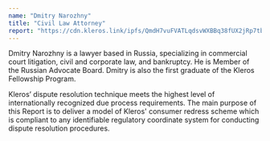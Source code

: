 ```yaml
---
name: "Dmitry Narozhny"
title: "Civil Law Attorney"
report: "https://cdn.kleros.link/ipfs/QmdH7vuFVATLqdsvWXBBq38fUX2jRp7tbiQ1MvBr8SDxBc"
---
```


Dmitry Narozhny is a lawyer based in Russia, specializing in commercial court litigation, civil and corporate law, and bankruptcy. He is Member of the Russian Advocate Board. Dmitry is also the first graduate of the Kleros Fellowship Program.

Kleros’ dispute resolution technique meets the highest level of internationally
recognized due process requirements. The main purpose of this Report is to deliver a model of Kleros' consumer redress scheme which is compliant to any identifiable regulatory coordinate system for conducting dispute resolution procedures.
